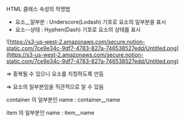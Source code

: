 HTML 클래스 속성의 작명법

- 요소__일부분 : Underscore(Lodash) 기호로 요소의 일부분을 표시
- 요소--상태 : Hyphen(Dash) 기호로 요소의 상태를 표시

![https://s3-us-west-2.amazonaws.com/secure.notion-static.com/7ce9e34c-9df7-4783-827a-746538527edd/Untitled.png](https://s3-us-west-2.amazonaws.com/secure.notion-static.com/7ce9e34c-9df7-4783-827a-746538527edd/Untitled.png)

⇒ 중복될 수 있으니 요소를 지칭하도록 만듬

⇒ 요소의 일부분임을 직관적으로 알 수 있음

container 의 일부분인 name : container__name

item 의 일부분인 name : item__name
